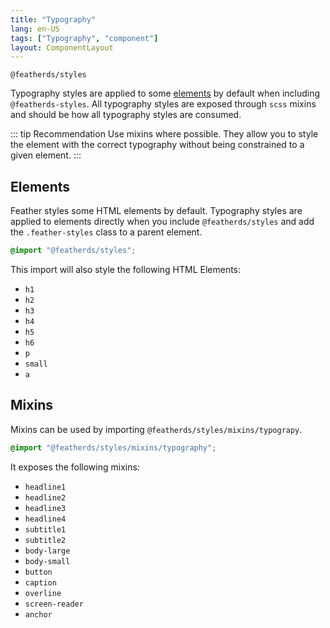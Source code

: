 ```yaml
---
title: "Typography"
lang: en-US
tags: ["Typography", "component"]
layout: ComponentLayout
---
```


`@featherds/styles`

Typography styles are applied to some [elements](#elements) by default when including `@featherds-styles`. All typography styles are exposed through `scss` mixins and should be how all typography styles are consumed.

::: tip Recommendation
Use mixins where possible. They allow you to style the element with the correct typography without being constrained to a given element.
:::

## Elements

Feather styles some HTML elements by default. Typography styles are applied to elements directly when you include `@featherds/styles` and add the `.feather-styles` class to a parent element.

```scss
@import "@featherds/styles";
```

This import will also style the following HTML Elements:

- `h1`
- `h2`
- `h3`
- `h4`
- `h5`
- `h6`
- `p`
- `small`
- `a`

<style lang="scss">

  @import "@featherds/styles/mixins/typography";
  .feather-styles .demo-headings{
    h1,h2,h3,h4,h5,h6,p,a{
      margin:0;
      padding:0;
    }
    h1 {
  @include headline1();
}

h2 {
  @include headline2();
}

h3 {
  @include headline3();
}

h4 {
  @include headline4();
}

h5 {
  @include subtitle1();
}

h6 {
  @include subtitle2();
}

p {
  @include body-small();
}
  }

</style>

<Styles-TypographyHeaderElements />

## Mixins

Mixins can be used by importing `@featherds/styles/mixins/typograpy`.

```scss
@import "@featherds/styles/mixins/typography";
```

It exposes the following mixins:

- `headline1`
- `headline2`
- `headline3`
- `headline4`
- `subtitle1`
- `subtitle2`
- `body-large`
- `body-small`
- `button`
- `caption`
- `overline`
- `screen-reader`
- `anchor`

<Styles-TypographyMixins />
